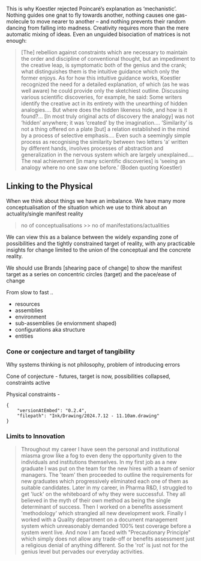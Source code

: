   This is why Koestler rejected Poincaré’s explanation as ‘mechanistic’. Nothing guides one gnat to fly towards another, nothing causes one gas-molecule to move nearer to another – and nothing prevents their random dancing from falling into madness. Creativity requires more than the mere automatic mixing of ideas. Even an unguided bisociation of matrices is not enough:
> 	 [The] rebellion against constraints which are necessary to maintain the order and discipline of conventional thought, but an impediment to the creative leap, is symptomatic both of the  genius and the crank; what distinguishes them is the intuitive guidance which only the former enjoys.
> As for how this intuitive guidance works, Koestler recognized the need  for a detailed explanation, of which (as he was well aware) he could  provide only the sketchiest outline. Discussing various scientific discoveries, for example, he said:
> 	 Some writers identify the creative act in its entirety with the unearthing of hidden analogies.... But where does the hidden likeness hide, and how is it found?... [In most truly original acts of discovery the analogy] was not ‘hidden’ anywhere; it was ‘created’ by the imagination.... ‘Similarity’ is not a thing offered on a plate [but] a relation established in the mind by a process of selective emphasis.... Even such a seemingly simple process as recognising the similarity between two letters ‘a’ written by different hands, involves processes of abstraction and generalization in the nervous system which are largely unexplained.... The real achievement [in many scientific discoveries] is ‘seeing an analogy where no one saw one before.’
> (Boden quoting Koestler)

## Linking to the Physical

When we think about things we have an imbalance. We have many more conceptualisation of the situation which we use to think about an actuality/single manifest reality

> no of conceptualisations >> no of manifestations/actualities

We can view this as a balance between the widely expanding zone of possibilities and the tightly constrained target of reality, with any practicable insights for change limited to the union of the conceptual and the concrete reality.

We should use Brands [shearing pace of change] to show the manifest target as a series on concentric circles (target) and the pace/ease of change

From slow to fast ..

- resources
- assemblies
- environment
- sub-assemblies (ie enviornment shaped)
- configurations aka structure
- entities
### Cone or conjecture and target of tangibility

Why systems thinking is not philosophy, problem of introducing errors

Cone of conjecture - futures, target is now, possibilities collapsed, constraints active

Physical constraints - 
```handdrawn-ink
{
	"versionAtEmbed": "0.2.4",
	"filepath": "Ink/Drawing/2024.7.12 - 11.10am.drawing"
}
```
### Limits to Innovation
>Throughout my career I have seen the personal and institutional miasma grow like a fog to even deny the opportunity given to the individuals and institutions themselves.
> In my first job as a new graduate I was put on the team for the new hires with a team of senior managers. The 'team' then proceeded to outline the requirements for new graduates which progressively eliminated each one of them as suitable candidates.
> Later in my career, in Pharma R&D, I struggled to get 'luck' on the whiteboard of why they were successful. They all believed in the myth of their own method as being the single determinant of success.
> Then I worked on a benefits assessment 'methodology' which strangled all new development work.
> Finally I worked with a Quality department on a document management system which unreasonably demanded 100% test coverage before a system went live.
> And now I am faced with "Precautionary Principle" which simply does not allow any trade-off or benefits assessment just a religious denial of anything different. 
> So the 'rot' is just not for the genius level but pervades our everyday activities.
